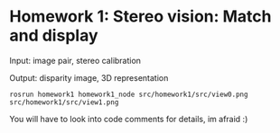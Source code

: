 # Homework 1: Stereo vision: Match and display

Input: image pair, stereo calibration

Output: disparity image, 3D representation


    rosrun homework1 homework1_node src/homework1/src/view0.png src/homework1/src/view1.png

You will have to look into code comments for details, im afraid :)